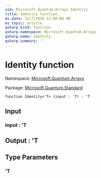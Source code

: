 ```yaml
---
uid: Microsoft.Quantum.Arrays.Identity
title: Identity function
ms.date: 12/7/2020 12:00:00 AM
ms.topic: article
qsharp.kind: function
qsharp.namespace: Microsoft.Quantum.Arrays
qsharp.name: Identity
qsharp.summary: ''
---
```


# Identity function

Namespace: [Microsoft.Quantum.Arrays](xref:Microsoft.Quantum.Arrays)

Package: [Microsoft.Quantum.Standard](https://nuget.org/packages/Microsoft.Quantum.Standard)




```qsharp
function Identity<'T> (input : 'T) : 'T
```


## Input

### input : 'T





## Output : 'T



## Type Parameters

### 'T

